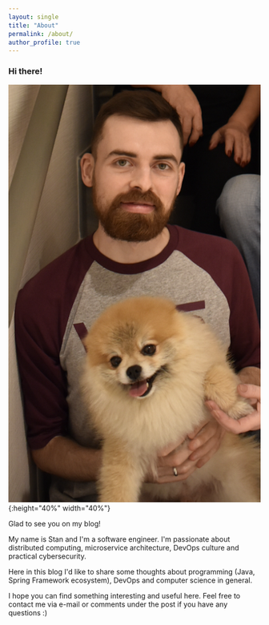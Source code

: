 ```yaml
---
layout: single
title: "About"
permalink: /about/
author_profile: true
---
```

### Hi there! 
![Yep, it's me](/images/me_for_blog.png){:height="40%" width="40%"}

Glad to see you on my blog!

My name is Stan and I'm a software engineer.
I'm passionate about distributed computing, microservice architecture, DevOps culture and practical cybersecurity.

Here in this blog I'd like to share some thoughts about programming (Java, Spring Framework ecosystem), DevOps and computer science in general.

I hope you can find something interesting and useful here. Feel free to contact me via e-mail or comments under the post if you have any questions :)